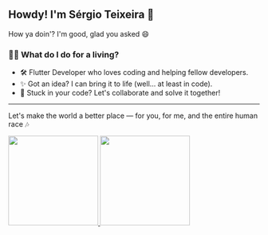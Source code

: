## Howdy! I'm Sérgio Teixeira 👋  
How ya doin'? I'm good, glad you asked 😄

### 👨‍💻 What do I do for a living?

- 🛠️ Flutter Developer who loves coding and helping fellow developers.
- ✨ Got an idea? I can bring it to life (well… at least in code).
- 🤝 Stuck in your code? Let's collaborate and solve it together!

---

Let's make the world a better place — for you, for me, and the entire human race 🎶

<div>
  <a href="https://github.com/kakosergio">
  <img height="180em" src="https://github-readme-stats.vercel.app/api?username=kakosergio&show_icons=true&theme=dracula&include_all_commits=true&count_private=true"/>
  <img height="180em" src="https://github-readme-stats.vercel.app/api/top-langs/?username=kakosergio&layout=compact&langs_count=7&theme=dracula"/>
</div>

<!---
Senrathy/Senrathy is a ✨ special ✨ repository because its `README.md` (this file) appears on your GitHub profile.
You can click the Preview link to take a look at your changes.
--->
